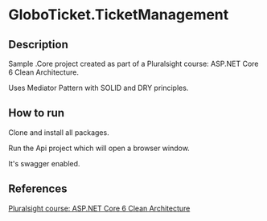# **GloboTicket.TicketManagement**

## **Description**
Sample .Core project created as part of a Pluralsight course: ASP.NET Core 6 Clean Architecture.

Uses Mediator Pattern with SOLID and DRY principles.

## **How to run**

Clone and install all packages.

Run the Api project which will open a browser window.

It's swagger enabled.

## **References**
[Pluralsight course: ASP.NET Core 6 Clean Architecture](https://www.pluralsight.com/courses/asp-dot-net-core-6-clean-architecture)
